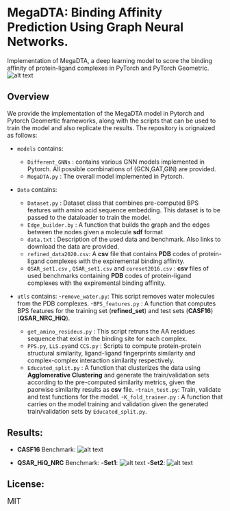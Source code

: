 # MegaDTA: Binding Affinity Prediction Using Graph Neural Networks.
Implementation of MegaDTA, a deep learning model to score the binding affinity of protein-ligand complexes in PyTorch and PyTorch Geometric.
![alt text](https://github.com/ghaith-mq/MegaDTA/blob/main/MegaDTA.png)

## Overview

We provide the implementation of the MegaDTA model in Pytorch and Pytorch Geomertic frameworks, along with the scripts that can be used to train the model and also replicate the results. The repository is orignaized as follows:

- `models` contains:
  - `Different_GNNs` : contains various GNN models implemented in Pytorch. All possible combinations of (GCN,GAT,GIN) are provided. 
  - `MegaDTA.py` : The overall model implemented in Pytorch.


- `Data` contains:
  - `Dataset.py` : Dataset class that combines pre-computed BPS features with amino acid sequence embedding. This dataset is to be passed to the dataloader to train the model.
  - `Edge_builder.by` : A function that builds the graph and the edges between the nodes given a molecule **sdf** format
  - `data.txt` : Description of the used data and benchmark. Also links to download the data are provided.
  - `refined_data2020.csv`: A **csv** file that contains **PDB** codes of protein-ligand complexes with the expiremental binding affinity.
  - `QSAR_set1.csv` , `QSAR_set1.csv`  and `coreset2016.csv` : **csv** files of used benchmarks containing  **PDB** codes of protein-ligand complexes with the expiremental binding affinity.


- `utls` contains: 
  -`remove_water.py`: This script removes water molecules from the PDB complexes.
  -`BPS_features.py` : A function that computes BPS features for the training set (**refined_set**) and test sets (**CASF16**)(**QSAR_NRC_HiQ**).
  - `get_amino_resideus.py` : This script retruns the AA residues sequence that exist in the binding site for each complex. 
  - `PPS.py`, `LLS.py`and `CCS.py` : Scripts to compute protein-protein structural similarity, ligand-ligand fingerprints similarity and complex-complex interaction similarity respectively.
  - `Educated_split.py` : A function that clusterizes the data using **Agglomerative Clustering** and generate the train/validation sets  according to the pre-computed similarity metrics, given the paorwise similarity results as **csv** file.
  -`train_test.py`: Train, validate and test functions for the model.
  -`K_fold_trainer.py` : A function that carries on the model training and validation given the generated train/validation sets by `Educated_split.py`. 


## Results:
- **CASF16** Benchmark:
![alt text](https://github.com/ghaith-mq/MegaDTA/blob/main/results/correlation_plots_casf.png)

- **QSAR_HiQ_NRC** Benchmark:
  -**Set1**:
![alt text](https://github.com/ghaith-mq/MegaDTA/blob/main/results/cor_plots_csar1.png)
  -**Set2**:
![alt text](https://github.com/ghaith-mq/MegaDTA/blob/main/results/cor_plots_csar2.png)

## License:
 <font size = "4" > MIT </font>



